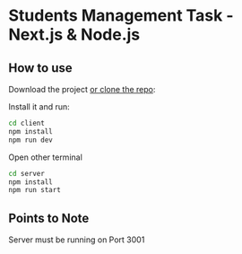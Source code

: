 # Students Management Task - Next.js & Node.js

## How to use

Download the project [or clone the repo](https://github.com/pixelbuildlab/student-management):

<!-- #default-branch-switch -->

Install it and run:

```sh
cd client
npm install
npm run dev
```

Open other terminal

```sh
cd server
npm install
npm run start
```

## Points to Note

<!-- #default-branch-switch -->

Server must be running on Port 3001
